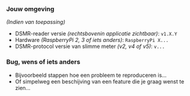 ### Jouw omgeving
*(Indien van toepassing)*
* DSMR-reader versie *(rechtsbovenin applicatie zichtbaar)*: `v1.X.Y`
* Hardware *(RaspberryPi 2, 3 of iets anders)*: `RaspberryPi X...`
* DSMR-protocol versie van slimme meter *(v2, v4 of v5)*: `v...`

### Bug, wens of iets anders
* Bijvoorbeeld stappen hoe een probleem te reproduceren is...
* Of simpelweg een beschijving van een feature die je graag wenst te zien...
